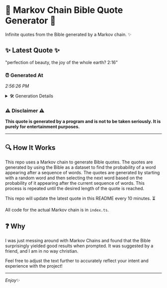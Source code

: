 # 📖 Markov Chain Bible Quote Generator 📖

Infinite quotes from the Bible generated by a Markov chain. ✨

## ✨ Latest Quote ✨
"perfection of beauty, the joy of the whole earth? 2:16"

### ⏰ Generated At
*2:56:26 PM*

<details>
    <summary>🛠️ Generation Details</summary>
    <p>
        <strong>🌱 Seed:</strong> perfection<br>
        <strong>🔄 Iterations:</strong> 9<br>
        <strong>📜 Context History:</strong><br>[ perfection ]: of<br>[ perfection, of ]: beauty,<br>[ perfection, of, beauty, ]: the<br>[ perfection, of, beauty,, the ]: joy<br>[ perfection, of, beauty,, the, joy ]: of<br>[ perfection, of, beauty,, the, joy, of ]: the<br>[ of, beauty,, the, joy, of, the ]: whole<br>[ beauty,, the, joy, of, the, whole ]: earth?<br>[ the, joy, of, the, whole, earth? ]: 2:16<br>
    </p>
</details>

### ⚠️ Disclaimer ⚠️
**This quote is generated by a program and is not to be taken seriously. It is purely for entertainment purposes.**

---

## 🔍 How It Works

This repo uses a Markov chain to generate Bible quotes. The quotes are generated by using the Bible as a dataset to find the probability of a word appearing after a sequence of words. The quotes are generated by starting with a random word and then selecting the next word based on the probability of it appearing after the current sequence of words. This process is repeated until the desired length of the quote is reached.

This repo will update the latest quote in this README every 10 minutes. ⏳

All code for the actual Markov chain is in `index.ts`.

## ❓ Why

I was just messing around with Markov Chains and found that the Bible surprisingly yielded good results when prompted. 
It was suggested by a friend, and I am in no way christian.

Feel free to adjust the text further to accurately reflect your intent and experience with the project!

---

*Enjoy*✨
